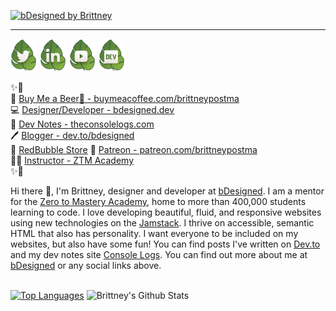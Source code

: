 [![bDesigned by Brittney](https://console-logs.netlify.app/dev.png)](https://www.brittneypostma.com) 

<hr/>



[![Brittney Postma | Twitter](./img/twitter.png)](https://twitter.com/brittneypostma)
[![Brittney Postma | LinkedIn](./img/linkedin.png)](https://www.linkedin.com/in/brittneypostma/)
[![Brittney Postma | YouTube](./img/youtube.png)](https://www.youtube.com/channel/UCyvOaBoW3Jti69U4Gw1ci9Q)
[![Brittney Postma | Dev.to](./img/dev.png)](https://dev.to/bdesigned)


✨🌈<br/>
🙌 [Buy Me a Beer🍻 - buymeacoffee.com/brittneypostma](https://www.buymeacoffee.com/brittneypostma)<br/>
💻 [Designer/Developer - bdesigned.dev](https://bdesigned.dev)<br/>
📰 [Dev Notes - theconsolelogs.com](https://theconsolelogs.com)<br/>
🖊 [Blogger - dev.to/bdesigned](https://dev.to/bdesigned)<br/>
🎈 [RedBubble Store](https://www.redbubble.com/people/bDesigned/shop?asc=u)
🎉 [Patreon - patreon.com/brittneypostma](https://patreon.com/brittneypostma)<br/>
👩‍🏫 [Instructor - ZTM Academy](https://academy.zerotomastery.io/?affcode=441520_gjue7n-1)<br/>
✨🌈

Hi there 👋, I'm Brittney, designer and developer at [bDesigned](https://www.bdesigned.dev/). I am a mentor for the [Zero to Mastery Academy](https://academy.zerotomastery.io/?affcode=441520_gjue7n-1), home to more than 400,000 students learning to code. I love developing beautiful, fluid, and responsive websites using new technologies on the [Jamstack](https://jamstack.org/). I thrive on accessible, semantic HTML that also has personality. I want everyone to be included on my websites, but also have some fun! You can find posts I've written on [Dev.to](https://dev.to/bdesigned) and my dev notes site [Console Logs](https://console-logs.netlify.app/). You can find out more about me at [bDesigned](https://www.bdesigned.dev/) or any social links above.<br/><br/>

[![Top Languages](https://github-readme-stats.vercel.app/api/top-langs/?username=brittneypostma)](https://github.com/brittneypostma)
![Brittney's Github Stats](https://github-readme-stats.vercel.app/api?username=brittneypostma&count_private=true&show_icons=true)




